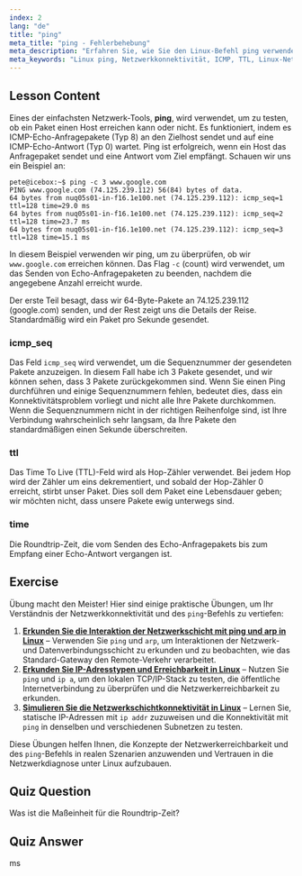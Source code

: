 ```yaml
---
index: 2
lang: "de"
title: "ping"
meta_title: "ping - Fehlerbehebung"
meta_description: "Erfahren Sie, wie Sie den Linux-Befehl ping verwenden, um die Netzwerkkonnektivität zu testen und Probleme zu beheben. Verstehen Sie ICMP, TTL und Roundtrip-Zeit für eine effektive Netzwerkdiagnose."
meta_keywords: "Linux ping, Netzwerkkonnektivität, ICMP, TTL, Linux-Netzwerk, Linux für Anfänger, Linux-Tutorial, ping-Befehl"
---
```


## Lesson Content

Eines der einfachsten Netzwerk-Tools, **ping**, wird verwendet, um zu testen, ob ein Paket einen Host erreichen kann oder nicht. Es funktioniert, indem es ICMP-Echo-Anfragepakete (Typ 8) an den Zielhost sendet und auf eine ICMP-Echo-Antwort (Typ 0) wartet. Ping ist erfolgreich, wenn ein Host das Anfragepaket sendet und eine Antwort vom Ziel empfängt. Schauen wir uns ein Beispiel an:

```plaintext
pete@icebox:~$ ping -c 3 www.google.com
PING www.google.com (74.125.239.112) 56(84) bytes of data.
64 bytes from nuq05s01-in-f16.1e100.net (74.125.239.112): icmp_seq=1 ttl=128 time=29.0 ms
64 bytes from nuq05s01-in-f16.1e100.net (74.125.239.112): icmp_seq=2 ttl=128 time=23.7 ms
64 bytes from nuq05s01-in-f16.1e100.net (74.125.239.112): icmp_seq=3 ttl=128 time=15.1 ms
```

In diesem Beispiel verwenden wir ping, um zu überprüfen, ob wir `www.google.com` erreichen können. Das Flag `-c` (count) wird verwendet, um das Senden von Echo-Anfragepaketen zu beenden, nachdem die angegebene Anzahl erreicht wurde.

Der erste Teil besagt, dass wir 64-Byte-Pakete an 74.125.239.112 (google.com) senden, und der Rest zeigt uns die Details der Reise. Standardmäßig wird ein Paket pro Sekunde gesendet.

### icmp_seq

Das Feld `icmp_seq` wird verwendet, um die Sequenznummer der gesendeten Pakete anzuzeigen. In diesem Fall habe ich 3 Pakete gesendet, und wir können sehen, dass 3 Pakete zurückgekommen sind. Wenn Sie einen Ping durchführen und einige Sequenznummern fehlen, bedeutet dies, dass ein Konnektivitätsproblem vorliegt und nicht alle Ihre Pakete durchkommen. Wenn die Sequenznummern nicht in der richtigen Reihenfolge sind, ist Ihre Verbindung wahrscheinlich sehr langsam, da Ihre Pakete den standardmäßigen einen Sekunde überschreiten.

### ttl

Das Time To Live (TTL)-Feld wird als Hop-Zähler verwendet. Bei jedem Hop wird der Zähler um eins dekrementiert, und sobald der Hop-Zähler 0 erreicht, stirbt unser Paket. Dies soll dem Paket eine Lebensdauer geben; wir möchten nicht, dass unsere Pakete ewig unterwegs sind.

### time

Die Roundtrip-Zeit, die vom Senden des Echo-Anfragepakets bis zum Empfang einer Echo-Antwort vergangen ist.

## Exercise

Übung macht den Meister! Hier sind einige praktische Übungen, um Ihr Verständnis der Netzwerkkonnektivität und des `ping`-Befehls zu vertiefen:

1. **[Erkunden Sie die Interaktion der Netzwerkschicht mit ping und arp in Linux](https://labex.io/de/labs/comptia-explore-network-layer-interaction-with-ping-and-arp-in-linux-592746)** – Verwenden Sie `ping` und `arp`, um Interaktionen der Netzwerk- und Datenverbindungsschicht zu erkunden und zu beobachten, wie das Standard-Gateway den Remote-Verkehr verarbeitet.
2. **[Erkunden Sie IP-Adresstypen und Erreichbarkeit in Linux](https://labex.io/de/labs/comptia-explore-ip-address-types-and-reachability-in-linux-592780)** – Nutzen Sie `ping` und `ip a`, um den lokalen TCP/IP-Stack zu testen, die öffentliche Internetverbindung zu überprüfen und die Netzwerkerreichbarkeit zu erkunden.
3. **[Simulieren Sie die Netzwerkschichtkonnektivität in Linux](https://labex.io/de/labs/comptia-simulate-network-layer-connectivity-in-linux-592752)** – Lernen Sie, statische IP-Adressen mit `ip addr` zuzuweisen und die Konnektivität mit `ping` in denselben und verschiedenen Subnetzen zu testen.

Diese Übungen helfen Ihnen, die Konzepte der Netzwerkerreichbarkeit und des `ping`-Befehls in realen Szenarien anzuwenden und Vertrauen in die Netzwerkdiagnose unter Linux aufzubauen.

## Quiz Question

Was ist die Maßeinheit für die Roundtrip-Zeit?

## Quiz Answer

ms
